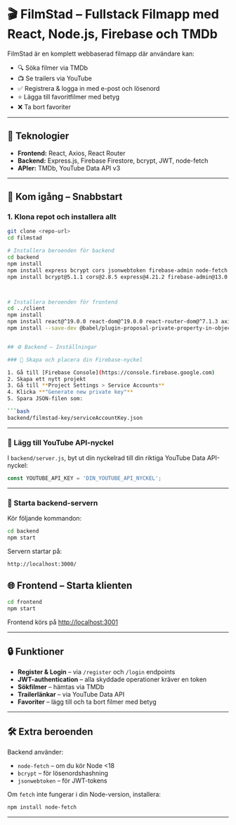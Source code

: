 # 🎬 FilmStad – Fullstack Filmapp med React, Node.js, Firebase och TMDb

FilmStad är en komplett webbaserad filmapp där användare kan:

- 🔍 Söka filmer via TMDb
- 📺 Se trailers via YouTube
- ✅ Registrera & logga in med e-post och lösenord
- ⭐ Lägga till favoritfilmer med betyg
- ❌ Ta bort favoriter

---


## 🧰 Teknologier

- **Frontend:** React, Axios, React Router
- **Backend:** Express.js, Firebase Firestore, bcrypt, JWT, node-fetch
- **APIer:** TMDb, YouTube Data API v3

---

## 🚀 Kom igång – Snabbstart

### 1. Klona repot och installera allt

```bash
git clone <repo-url>
cd filmstad

# Installera beroenden för backend
cd backend
npm install
npm install express bcrypt cors jsonwebtoken firebase-admin node-fetch
npm install bcrypt@5.1.1 cors@2.8.5 express@4.21.2 firebase-admin@13.0.2 jsonwebtoken@9.0.2 node-fetch@3.3.2



# Installera beroenden för frontend
cd ../client
npm install
npm install react@^19.0.0 react-dom@^19.0.0 react-router-dom@^7.1.3 axios@^1.7.9 react-scripts@5.0.1 web-vitals@^4.2.4 cra-template@1.2.0
npm install --save-dev @babel/plugin-proposal-private-property-in-object@^7.21.11


## ⚙️ Backend – Inställningar

### 🔐 Skapa och placera din Firebase-nyckel

1. Gå till [Firebase Console](https://console.firebase.google.com)
2. Skapa ett nytt projekt
3. Gå till **Project Settings > Service Accounts**
4. Klicka **"Generate new private key"**
5. Spara JSON-filen som:

```bash
backend/filmstad-key/serviceAccountKey.json
```

---

### 🔑 Lägg till YouTube API-nyckel

I `backend/server.js`, byt ut din nyckelrad till din riktiga YouTube Data API-nyckel:

```js
const YOUTUBE_API_KEY = 'DIN_YOUTUBE_API_NYCKEL';
```

---

### 🏁 Starta backend-servern

Kör följande kommandon:

```bash
cd backend
npm start
```

Servern startar på:

```
http://localhost:3000/
```

## 🌐 Frontend – Starta klienten

```bash
cd frontend
npm start
```

Frontend körs på [http://localhost:3001](http://localhost:3001)

---

## 🔒 Funktioner

- **Register & Login** – via `/register` och `/login` endpoints
- **JWT-authentication** – alla skyddade operationer kräver en token
- **Sökfilmer** – hämtas via TMDb
- **Trailerlänkar** – via YouTube Data API
- **Favoriter** – lägg till och ta bort filmer med betyg

---

## 🛠 Extra beroenden

Backend använder:

- `node-fetch` – om du kör Node <18
- `bcrypt` – för lösenordshashning
- `jsonwebtoken` – för JWT-tokens

Om `fetch` inte fungerar i din Node-version, installera:
```bash
npm install node-fetch
```

---